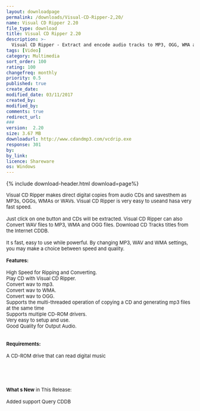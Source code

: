 ```yaml
---
layout: downloadpage
permalink: /downloads/Visual-CD-Ripper-2,20/
name: Visual CD Ripper 2.20
file_type: download
title: Visual CD Ripper 2.20
description: >-
  Visual CD Ripper - Extract and encode audio tracks to MP3, OGG, WMA and WAV files from CDs
tags: [Video]
category: Multimedia
sort_order: 100
rating: 100
changefreq: monthly
priority: 0.5
published: true
create_date: 
modified_date: 03/11/2017
created_by: 
modified_by: 
comments: true
redirect_url: 
### 
version:  2.20
size: 3.67 MB
downloadurl: http://www.cdandmp3.com/vcdrip.exe
response: 301
by: 
by_link: 
licence: Shareware
os: Windows
---
```


{% include download-header.html download=page%}

<p style="fix-download-text !important">
<p><font size="2"><p>Visual CD Ripper makes direct digital copies from audio CDs and savesthem as MP3s, OGGs, WMAs or WAVs. Visual CD Ripper is very easy to useand hasa very fast speed. <br />
<br />
Just click on one button and CDs will be extracted. Visual CD Ripper can also Convert WAV files to MP3, WMA and OGG files. Download CD Tracks titles from the Internet CDDB. <br />
<br />
It s fast, easy to use while powerful. By changing MP3, WAV and WMA settings, you may make a choice between speed and quality. <br />
<br />
<span class="articleDetailsLink"><strong>Features:</strong></span><br />
<br />
High Speed for Ripping and Converting. <br />
Play CD with Visual CD Ripper.<br />
Convert wav to mp3. <br />
Convert wav to WMA. <br />
Convert wav to OGG. <br />
Supports the multi-threaded operation of copying a CD and generating mp3 files at the same time <br />
Supports multiple CD-ROM drivers. <br />
Very easy to setup and use. <br />
Good Quality for Output Audio.<br />
<br />
<br />
<span><strong>Requirements:</strong></span><br />
<br />
A CD-ROM drive that can read digital music</p>
<!-- google_ad_section_end -->
<p>&#160;</p>
<div class="celltext_big"><br />
<br />
<strong>What s New</strong> in This Release:<br />
<br />
Added support Query CDDB</div></p></p>
